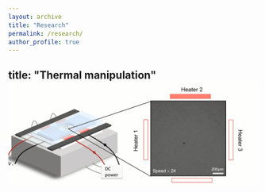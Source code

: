 ```yaml
---
layout: archive
title: "Research"
permalink: /research/
author_profile: true
---
```

title: "Thermal manipulation"
<img src='/images/c4.gif'>
---
